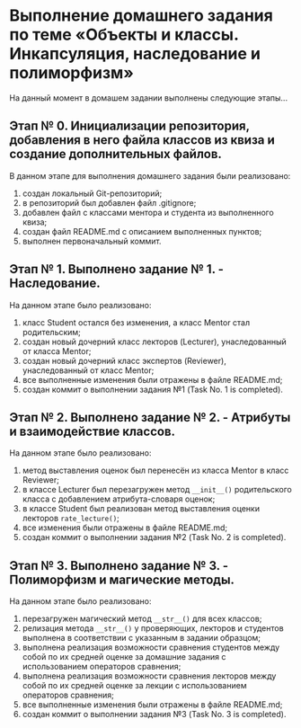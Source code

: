 # Выполнение домашнего задания по теме «Объекты и классы. Инкапсуляция, наследование и полиморфизм»

На данный момент в домашем задании выполнены следующие этапы...

## Этап № 0. Инициализации репозитория, добавления в него файла классов из квиза и создание дополнительных файлов.
В данном этапе для выполнения домашнего задания были реализовано:
1. создан локальный Git-репозиторий;
2. в репозиторий был добавлен файл .gitignore;
3. добавлен файл с классами ментора и студента из выполненного квиза;
4. создан файл README.md с описанием выполненных пунктов;
5. выполнен первоначальный коммит.

## Этап № 1. Выполнено задание № 1. - Наследование.
Hа данном этапе было реализовано:
1. класс Student остался без изменения, а класс Mentor стал родительским;
2. создан новый дочерний класс лекторов (Lecturer), унаследованный от класса Mentor;
3. создан новый дочерний класс экспертов (Reviewer), унаследованный от класс Mentor;
4. все выполненные изменения были отражены в файлe README.md;
5. создан коммит о выполнении задания №1 (Task No. 1 is completed).

## Этап № 2. Выполнено задание № 2. - Атрибуты и взаимодействие классов.
Hа данном этапе было реализовано:
1. метод выставления оценок был перенесён из класса Mentor в класс Reviewer;
2. в классе Lecturer был перезагружен метод ```__init__()``` родительского класса с добавлением атрибута-словаря оценок;
3. в классе Student был реализован метод выставления оценки лекторов ```rate_lecture()```;
4. все  изменения были отражены в файлe README.md;
5. создан коммит о выполнении задания №2 (Task No. 2 is completed).

## Этап № 3. Выполнено задание № 3. - Полиморфизм и магические методы.
Hа данном этапе было реализовано:
1. перезагружен магический метод ```__str__()``` для всех классов;
2. релизация метода ```__str__()``` у проверяющих, лекторов и студентов выполнена в соответствии с указанным в задании образцом;
3. выполнена реализация возможности сравнения студентов между собой по их средней оценке за домашние задания с использованием операторов сравнения;
4. выполнена реализация возможности сравнения лекторов между собой по их средней оценке за лекции с использованием операторов сравнения;
5. все выполненные изменения были отражены в файлe README.md;
6. создан коммит о выполнении задания №3 (Task No. 3 is completed).